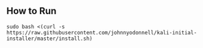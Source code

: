 ## How to Run

```
sudo bash <(curl -s https://raw.githubusercontent.com/johnnyodonnell/kali-initial-installer/master/install.sh)
```

